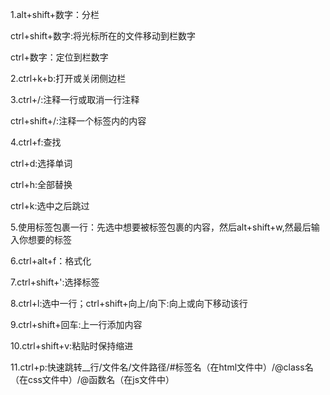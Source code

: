 1.alt+shift+数字：分栏

ctrl+shift+数字:将光标所在的文件移动到栏数字

ctrl+数字：定位到栏数字

2.ctrl+k+b:打开或关闭侧边栏

3.ctrl+/:注释一行或取消一行注释

ctrl+shift+/:注释一个标签内的内容

4.ctrl+f:查找

ctrl+d:选择单词

ctrl+h:全部替换

ctrl+k:选中之后跳过

5.使用标签包裹一行：先选中想要被标签包裹的内容，然后alt+shift+w,然最后输入你想要的标签

6.ctrl+alt+f：格式化

7.ctrl+shift+':选择标签

8.ctrl+l:选中一行；ctrl+shift+向上/向下:向上或向下移动该行
	
9.ctrl+shift+回车:上一行添加内容

10.ctrl+shift+v:粘贴时保持缩进

11.ctrl+p:快速跳转__行/文件名/文件路径/#标签名（在html文件中）/@class名（在css文件中）/@函数名（在js文件中）
